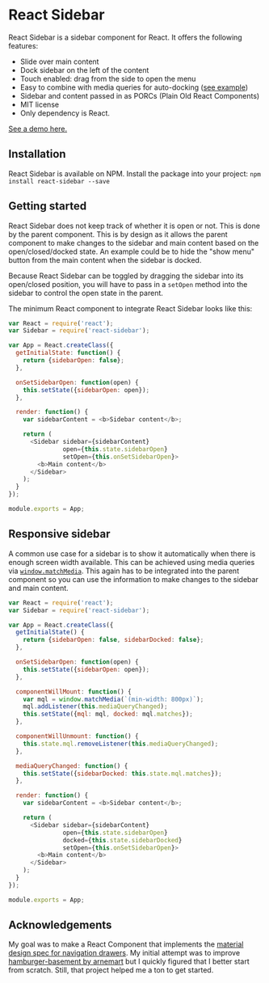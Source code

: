 React Sidebar
=============

React Sidebar is a sidebar component for React. It offers the following features:

  - Slide over main content
  - Dock sidebar on the left of the content
  - Touch enabled: drag from the side to open the menu
  - Easy to combine with media queries for auto-docking ([see example](http://balloob.github.io/react-sidebar/example/responsive_example.html))
  - Sidebar and content passed in as PORCs (Plain Old React Components)
  - MIT license
  - Only dependency is React.

[See a demo here.](http://balloob.github.io/react-sidebar/example/)

Installation
------------
React Sidebar is available on NPM. Install the package into your project: `npm install react-sidebar --save`

Getting started
-----------------
React Sidebar does not keep track of whether it is open or not. This is done by the parent component. This is by design as it allows the parent component to make changes to the sidebar and main content based on the open/closed/docked state. An example could be to hide the "show menu" button from the main content when the sidebar is docked.

Because React Sidebar can be toggled by dragging the sidebar into its open/closed position, you will have to pass in a `setOpen` method into the sidebar to control the open state in the parent.

The minimum React component to integrate React Sidebar looks like this:

```javascript
var React = require('react');
var Sidebar = require('react-sidebar');

var App = React.createClass({
  getInitialState: function() {
    return {sidebarOpen: false};
  },

  onSetSidebarOpen: function(open) {
    this.setState({sidebarOpen: open});
  },

  render: function() {
    var sidebarContent = <b>Sidebar content</b>;

    return (
      <Sidebar sidebar={sidebarContent}
               open={this.state.sidebarOpen}
               setOpen={this.onSetSidebarOpen}>
        <b>Main content</b>
      </Sidebar>
    );
  }
});

module.exports = App;
```

Responsive sidebar
------------------
A common use case for a sidebar is to show it automatically when there is enough screen width available. This can be achieved using media queries via [`window.matchMedia`][mdn-matchmedia]. This again has to be integrated into the parent component so you can use the information to make changes to the sidebar and main content.

[mdn-matchmedia]: https://developer.mozilla.org/en-US/docs/Web/API/Window/matchMedia

```javascript
var React = require('react');
var Sidebar = require('react-sidebar');

var App = React.createClass({
  getInitialState() {
    return {sidebarOpen: false, sidebarDocked: false};
  },

  onSetSidebarOpen: function(open) {
    this.setState({sidebarOpen: open});
  },

  componentWillMount: function() {
    var mql = window.matchMedia(`(min-width: 800px)`);
    mql.addListener(this.mediaQueryChanged);
    this.setState({mql: mql, docked: mql.matches});
  },

  componentWillUnmount: function() {
    this.state.mql.removeListener(this.mediaQueryChanged);
  },

  mediaQueryChanged: function() {
    this.setState({sidebarDocked: this.state.mql.matches});
  },

  render: function() {
    var sidebarContent = <b>Sidebar content</b>;

    return (
      <Sidebar sidebar={sidebarContent}
               open={this.state.sidebarOpen}
               docked={this.state.sidebarDocked}
               setOpen={this.onSetSidebarOpen}>
        <b>Main content</b>
      </Sidebar>
    );
  }
});

module.exports = App;
```

Acknowledgements
----------------

My goal was to make a React Component that implements the [material design spec for navigation drawers](http://www.google.com/design/spec/patterns/navigation-drawer.html#navigation-drawer-content). My initial attempt was to improve [hamburger-basement by arnemart](https://github.com/arnemart/hamburger-basement) but I quickly figured that I better start from scratch. Still, that project helped me a ton to get started.
